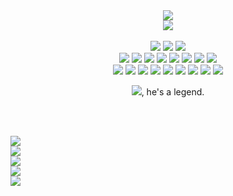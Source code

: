 <!--Head-->
<div align="center">
  <img src="https://capsule-render.vercel.app/api?type=transparent&fontColor=ffffff&text=Whatever%20you%20can%20imagine&height=150&fontSize=60&desc=I%20can%20create&descAlignY=90&animation=blink" />
  </br>
  <img src="https://github.com/AndaMiro/AndaMiro/blob/main/imgs/Whateveryoucanimagine.gif?raw=true" />
</div>

</br>

<!--BOBY-->
<!--Mini Badges -->
<div align="center">
  <!--Profile-->
  <img src="https://img.shields.io/github/followers/AndaMiro.svg?style=social&label=Follow&maxAge=2592000" />
  <a href="http://github.com/AndaMiro"><img src="https://img.shields.io/badge/-AndaMiro-grey?style=flat&logo=github&logoColor=white" /></a>
  <img src="https://img.shields.io/badge/License-GPL-blue.svg" />
  </br>
  <!--Languages-->
  <img src="https://img.shields.io/static/v1?style=for-the-badge&message=PHP&color=777BB4&logo=PHP&logoColor=FFFFFF&label=" />
  <img src="https://img.shields.io/static/v1?style=for-the-badge&message=C%2B%2B&color=00599C&logo=C%2B%2B&logoColor=FFFFFF&label=" />
  <img src="https://img.shields.io/static/v1?style=for-the-badge&message=C&color=222222&logo=C&logoColor=A8B9CC&label=" />
  <img src="https://img.shields.io/static/v1?style=for-the-badge&message=Python&color=3776AB&logo=Python&logoColor=FFFFFF&label=" />
  <img src="https://img.shields.io/static/v1?style=for-the-badge&message=C+Sharp&color=239120&logo=C+Sharp&logoColor=FFFFFF&label=" />
  <img src="https://img.shields.io/static/v1?style=for-the-badge&message=Java&color=ff3730&label=" />
  <img src="https://img.shields.io/static/v1?style=for-the-badge&message=Ruby&color=CC342D&logo=Ruby&logoColor=FFFFFF&label=" />
  <img src="https://img.shields.io/static/v1?style=for-the-badge&message=HTML5&color=E34F26&logo=HTML5&logoColor=FFFFFF&label=" />
  </br>
  <!--Editors-->
  <img src="https://img.shields.io/static/v1?style=for-the-badge&message=Atom&color=66595C&logo=Atom&logoColor=FFFFFF&label=" />
  <img src="https://img.shields.io/static/v1?style=for-the-badge&message=FileZilla&color=BF0000&logo=FileZilla&logoColor=FFFFFF&label=" />
  <img src="https://img.shields.io/static/v1?style=for-the-badge&message=Putty&color=f7df1e&label=" />
  <img src="https://img.shields.io/static/v1?style=for-the-badge&message=Visual+Studio&color=5C2D91&logo=Visual+Studio&logoColor=FFFFFF&label=" />
  <img src="https://img.shields.io/static/v1?style=for-the-badge&message=Visual+Studio+Code&color=007ACC&logo=Visual+Studio+Code&logoColor=FFFFFF&label=" />
  <img src="https://img.shields.io/static/v1?style=for-the-badge&message=Eclipse+IDE&color=2C2255&logo=Eclipse+IDE&logoColor=FFFFFF&label=" />
  <img src="https://img.shields.io/static/v1?style=for-the-badge&message=PyCharm&color=000000&logo=PyCharm&logoColor=FFFFFF&label=" />
  <img src="https://img.shields.io/static/v1?style=for-the-badge&message=Anaconda&color=44A833&logo=Anaconda&logoColor=FFFFFF&label=" />
  <img src="https://img.shields.io/static/v1?style=for-the-badge&message=Arduino&color=00979D&logo=Arduino&logoColor=FFFFFF&label=" />
  <p><img src="https://img.shields.io/static/v1?style=for-the-badge&message=Google+Chrome&color=4285F4&logo=Google+Chrome&logoColor=FFFFFF&label=" />, he's a legend.</p>
</div>

</br></br>

<img align="center" src="https://github-profile-trophy.vercel.app/?username=AndaMiro&row=1" />

<!--Github Status -->
<div align="left">
  <img src="https://capsule-render.vercel.app/api?type=slice&reversal=true&color=auto&height=200&text=SLICE&fontAlign=70&rotate=0&fontAlignY=25&desc=desc%20function%20is%20also%20rotated.&descAlign=70.&descAlignY=44" />
  </br>
  <img src="https://github-readme-stats.vercel.app/api?username=AndaMiro&locale=kr&ayout=compact&bg_color=1c1c1c&title_color=a3a3a3&text_color=15ff00&hide_border=true&show_icons=true" />
  </br>
  <img src="https://github-readme-stats.vercel.app/api/top-langs/?username=AndaMiro&locale=kr&layout=compact&bg_color=1c1c1c&title_color=a3a3a3&text_color=15ff00&hide_border=true&show_icons=true" />
</div>

<!--Backjoon Status -->
<div>
  <a href="http://github.com/AndaMiro"><img src="http://mazassumnida.wtf/api/v2/generate_badge?boj=andamiro&link=https://github.com/AndaMiro" /></a>
</div>

<!--
**AndaMiro/AndaMiro** is a ✨ _special_ ✨ repository because its `README.md` (this file) appears on your GitHub profile.

Here are some ideas to get you started:

- 🔭 I’m currently working on ...
- 🌱 I’m currently learning ...
- 👯 I’m looking to collaborate on ...
- 🤔 I’m looking for help with ...
- 💬 Ask me about ...
- 📫 How to reach me: ...
- 😄 Pronouns: ...
- ⚡ Fun fact: ...
-->

